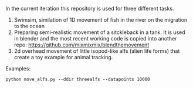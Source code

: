 In the current iteration this repository is used for three different tasks.

1. Swimsim, similation of 1D movement of fish in the river on the migration to the ocean
2. Preparing semi-realistic movement of a sitckleback in a tank. It is used in blender and the most recent working code is copied into another repo: https://github.com/mixmixmix/blendthemovement
3. 2d overhead movement of little isopod-like alfs (alien life forms) that create a toy example for animal tracking.


Examples:
```
python move_alfs.py --ddir threealfs --datapoints 10000
```
